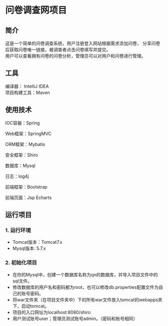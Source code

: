 # 问卷调查网项目
## 简介
这是一个简单的问卷调查系统，用户注册登入网站根据需求添加问卷，
分享问卷后获取问卷唯一链接，被调查者点击问卷填写并提交。  
用户可以查看拥有问卷的问卷分析，管理员可以对用户和问卷进行管理。
## 工具  
编译器： IntelliJ IDEA  
项目构建工具：Maven
## 使用技术  
IOC容器：Spring

Web框架：SpringMVC

ORM框架：Mybatis

安全框架：Shiro

数据库：Mysql

日志：log4j

前端框架：Bootstrap

前端页面：Jsp Echarts 
## 运行项目  
### 1. 运行环境
* Tomcat版本：Tomcat7.x
* Mysql版本: 5.7.x  
### 2. 初始化项目
* 在你的Mysql中，创建一个数据库名称为qn的数据库，并导入项目文件中的sql文件。
* 修改数据库的用户名和密码都为root，也可以修改db.properties配置文件为自己的账号密码。 
* 将war文件夹（在项目文件夹中）下的所有war文件放入tomcat的webapps夹下，启动tomcat。  
* 项目的入口网址为localhost:8080/shiro  
* 用户测试账号user；管理员测试账号admin。（密码和账号相同）
